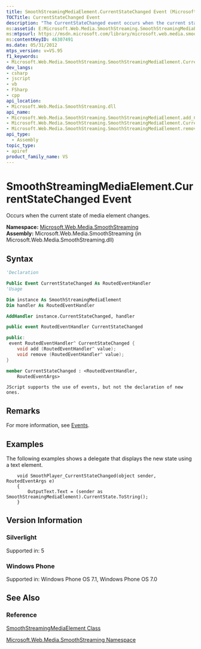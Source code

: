 ```yaml
---
title: SmoothStreamingMediaElement.CurrentStateChanged Event (Microsoft.Web.Media.SmoothStreaming)
TOCTitle: CurrentStateChanged Event
description: "The CurrentStateChanged event occurs when the current state of media element changes. This article describes its syntax, examples, and version information."
ms:assetid: E:Microsoft.Web.Media.SmoothStreaming.SmoothStreamingMediaElement.CurrentStateChanged
ms:mtpsurl: https://msdn.microsoft.com/library/microsoft.web.media.smoothstreaming.smoothstreamingmediaelement.currentstatechanged(v=VS.95)
ms:contentKeyID: 46307491
ms.date: 05/31/2012
mtps_version: v=VS.95
f1_keywords:
- Microsoft.Web.Media.SmoothStreaming.SmoothStreamingMediaElement.CurrentStateChanged
dev_langs:
- csharp
- jscript
- vb
- FSharp
- cpp
api_location:
- Microsoft.Web.Media.SmoothStreaming.dll
api_name:
- Microsoft.Web.Media.SmoothStreaming.SmoothStreamingMediaElement.add_CurrentStateChanged
- Microsoft.Web.Media.SmoothStreaming.SmoothStreamingMediaElement.CurrentStateChanged
- Microsoft.Web.Media.SmoothStreaming.SmoothStreamingMediaElement.remove_CurrentStateChanged
api_type:
  - Assembly
topic_type:
- apiref
product_family_name: VS
---
```


# SmoothStreamingMediaElement.CurrentStateChanged Event

Occurs when the current state of media element changes.

**Namespace:**  [Microsoft.Web.Media.SmoothStreaming](microsoft-web-media-smoothstreaming-namespace_1.md)  
**Assembly:**  Microsoft.Web.Media.SmoothStreaming (in Microsoft.Web.Media.SmoothStreaming.dll)

## Syntax

```vb
'Declaration

Public Event CurrentStateChanged As RoutedEventHandler
'Usage

Dim instance As SmoothStreamingMediaElement
Dim handler As RoutedEventHandler

AddHandler instance.CurrentStateChanged, handler
```

```csharp
public event RoutedEventHandler CurrentStateChanged
```

```cpp
public:
 event RoutedEventHandler^ CurrentStateChanged {
    void add (RoutedEventHandler^ value);
    void remove (RoutedEventHandler^ value);
}
```

``` fsharp
member CurrentStateChanged : <RoutedEventHandler,
    RoutedEventArgs>
```

```jscript
JScript supports the use of events, but not the declaration of new ones.
```

## Remarks

For more information, see [Events](events.md).

## Examples

The following examples shows a delegate that displays the new state using a text element.

``` 
    void SmoothPlayer_CurrentStateChanged(object sender, RoutedEventArgs e)
    {
        OutputText.Text = (sender as SmoothStreamingMediaElement).CurrentState.ToString();
    }
```

## Version Information

### Silverlight

Supported in: 5  

### Windows Phone

Supported in: Windows Phone OS 7.1, Windows Phone OS 7.0  

## See Also

### Reference

[SmoothStreamingMediaElement Class](smoothstreamingmediaelement-class-microsoft-web-media-smoothstreaming_1.md)

[Microsoft.Web.Media.SmoothStreaming Namespace](microsoft-web-media-smoothstreaming-namespace_1.md)
